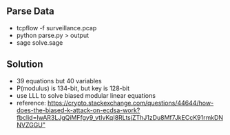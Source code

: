## Parse Data 
* tcpflow -f surveillance.pcap  
* python parse.py > output
* sage solve.sage

## Solution

* 39 equations but 40 variables
* P(modulus) is 134-bit, but key is 128-bit
* use LLL to solve biased modular linear equations
* reference: <https://crypto.stackexchange.com/questions/44644/how-does-the-biased-k-attack-on-ecdsa-work?fbclid=IwAR3LJgQiMFfgy9_vtIvKqI8RLtsjZThJ1zDu8Mf7JkECcK91rmkDNNVZGGU">
